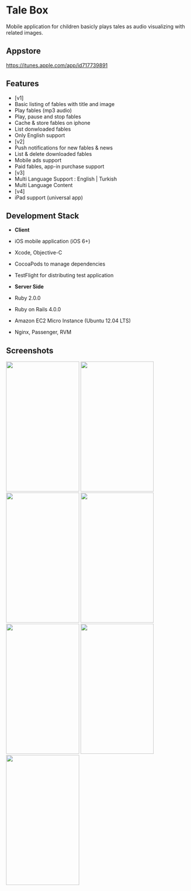 Tale Box
========

Mobile application for children basicly plays tales as audio visualizing with related images.


Appstore
-------------------
https://itunes.apple.com/app/id717739891

Features
-------------------
- [v1]
 - Basic listing of fables with title and image
 - Play fables (mp3 audio)
 - Play, pause and stop fables
 - Cache & store fables on iphone
 - List donwloaded fables
 - Only English support
- [v2]
 - Push notifications for new fables & news
 - List & delete downloaded fables
 - Mobile ads support
 - Paid fables, app-in purchase support
- [v3]
 - Multi Language Support : English | Turkish
 - Multi Language Content
- [v4]
 - iPad support (universal app)


Development Stack
-----------------------
- **Client**
 - iOS mobile application (iOS 6+)
 - Xcode, Objective-C
 - CocoaPods to manage dependencies
 - TestFlight for distributing test application


- **Server Side**
 - Ruby 2.0.0
 - Ruby on Rails 4.0.0
 - Amazon EC2 Micro Instance (Ubuntu 12.04 LTS)
 - Nginx, Passenger, RVM


 

Screenshots
-------------------


<p align="left">
  <span>
    <img src="https://raw.github.com/halilayyildiz/fablebox/master/screenshots/homepage.png" height="355" width="200"/>
  <span/>
  <span>
    <img src="https://raw.github.com/halilayyildiz/fablebox/master/screenshots/tale.png" height="355" width="200"/>
  <span/>
  <span>
    <img src="https://raw.github.com/halilayyildiz/fablebox/master/screenshots/tale2.png" height="355" width="200"/>
  <span/>
  <span>
    <img src="https://raw.github.com/halilayyildiz/fablebox/master/screenshots/tale3.png" height="355" width="200"/>
  <span/>
  <span>
    <img src="https://raw.github.com/halilayyildiz/fablebox/master/screenshots/sidemenu.png" height="355" width="200"/>
  <span/>
  <span>
    <img src="https://raw.github.com/halilayyildiz/fablebox/master/screenshots/settings.png" height="355" width="200"/>
  <span/>
  <span>
    <img src="https://raw.github.com/halilayyildiz/fablebox/master/screenshots/about.png" height="355" width="200"/>
  <span/>
</p>















